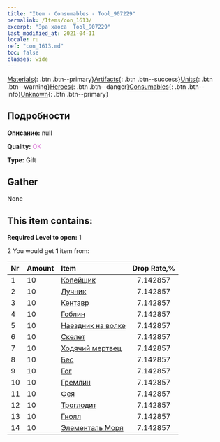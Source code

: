 ```yaml
---
title: "Item - Consumables - Tool_907229"
permalink: /Items/con_1613/
excerpt: "Эра хаоса  Tool_907229"
last_modified_at: 2021-04-11
locale: ru
ref: "con_1613.md"
toc: false
classes: wide
---
```

 [Materials](/ru/Items/){: .btn .btn--primary}[Artifacts](/ru/Items/Artifacts/){: .btn .btn--success}[Units](/ru/Items/Units/){: .btn .btn--warning}[Heroes](/ru/Items/Heroes/){: .btn .btn--danger}[Consumables](/ru/Items/Consumables/){: .btn .btn--info}[Unknown](/ru/Items/Unknown/){: .btn .btn--primary}

## Подробности
 **Описание:** null

 **Quality:** <span style="color: #DA70D6">OK</span>

 **Type:** Gift

## Gather

  None

## This item contains:

 **Required Level to open:** 1

 2 You would get **1** item  from:

  | Nr | Amount |     Item    | Drop Rate,% |
  |:---|:-------|:------------|:---------:|
  | 1 | 10 | [Копейщик](/ru/Items/unt_190/) | 7.142857 | 
  | 2 | 10 | [Лучник](/ru/Items/unt_191/) | 7.142857 | 
  | 3 | 10 | [Кентавр](/ru/Items/unt_199/) | 7.142857 | 
  | 4 | 10 | [Гоблин](/ru/Items/unt_217/) | 7.142857 | 
  | 5 | 10 | [Наездник на волке](/ru/Items/unt_218/) | 7.142857 | 
  | 6 | 10 | [Скелет](/ru/Items/unt_208/) | 7.142857 | 
  | 7 | 10 | [Ходячий мертвец](/ru/Items/unt_209/) | 7.142857 | 
  | 8 | 10 | [Бес](/ru/Items/unt_226/) | 7.142857 | 
  | 9 | 10 | [Гог](/ru/Items/unt_227/) | 7.142857 | 
  | 10 | 10 | [Гремлин](/ru/Items/unt_235/) | 7.142857 | 
  | 11 | 10 | [Фея](/ru/Items/unt_262/) | 7.142857 | 
  | 12 | 10 | [Троглодит](/ru/Items/unt_244/) | 7.142857 | 
  | 13 | 10 | [Гнолл](/ru/Items/unt_253/) | 7.142857 | 
  | 14 | 10 | [Элементаль Моря](/ru/Items/unt_275/) | 7.142857 | 
